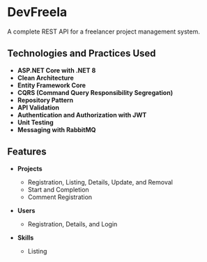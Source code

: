 # DevFreela

A complete REST API for a freelancer project management system.

## Technologies and Practices Used

- **ASP.NET Core with .NET 8**
- **Clean Architecture**
- **Entity Framework Core**
- **CQRS (Command Query Responsibility Segregation)**
- **Repository Pattern**
- **API Validation**
- **Authentication and Authorization with JWT**
- **Unit Testing**
- **Messaging with RabbitMQ**

## Features

- **Projects**
  - Registration, Listing, Details, Update, and Removal
  - Start and Completion
  - Comment Registration

- **Users**
  - Registration, Details, and Login

- **Skills**
  - Listing
